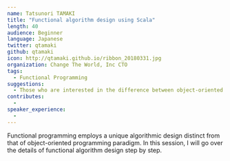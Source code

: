 ```yaml
---
name: Tatsunori TAMAKI
title: "Functional algorithm design using Scala"
length: 40
audience: Beginner
language: Japanese
twitter: qtamaki
github: qtamaki
icon: http://qtamaki.github.io/ribbon_20180331.jpg
organization: Change The World, Inc CTO
tags:
  - Functional Programming
suggestions:
  - Those who are interested in the difference between object-oriented programming and algorithm design. Those who are interested in efficient algorithm design for an immutable object environment.
contributes:
  - 
speaker_experience:
  - 
---
```

Functional programming employs a unique algorithmic design distinct from that of object-oriented programming paradigm. In this session, I will go over the details of functional algorithm design step by step.
